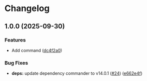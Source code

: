 # Changelog

## 1.0.0 (2025-09-30)


### Features

* Add command ([dc4f2a0](https://github.com/koki-develop/ts-cli-template/commit/dc4f2a09a36abb51a0205306dd461e22e4ea4db2))


### Bug Fixes

* **deps:** update dependency commander to v14.0.1 ([#24](https://github.com/koki-develop/ts-cli-template/issues/24)) ([e662e4f](https://github.com/koki-develop/ts-cli-template/commit/e662e4f431586bed91c11c7dfe06fbafcd1e50b6))
